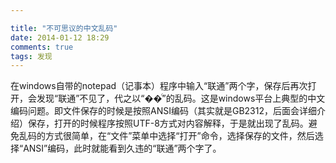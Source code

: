 ```yaml
---

title: "不可思议的中文乱码"
date: 2014-01-12 18:29
comments: true
tags: 发现
---
```

在windows自带的notepad（记事本）程序中输入“联通”两个字，保存后再次打开，会发现“联通”不见了，代之以“��ͨ”的乱码。这是windows平台上典型的中文编码问题。即文件保存的时候是按照ANSI编码（其实就是GB2312，后面会详细介绍）保存，打开的时候程序按照UTF-8方式对内容解释，于是就出现了乱码。避免乱码的方式很简单，在“文件”菜单中选择“打开”命令，选择保存的文件，然后选择“ANSI”编码，此时就能看到久违的“联通”两个字了。
